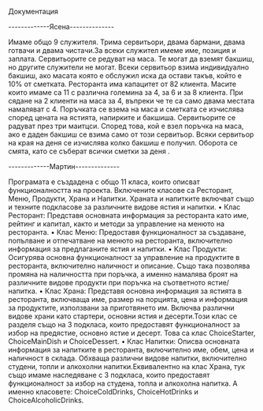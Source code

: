 Документация

-------------Ясена--------------

Имаме общо 9 служителя. Трима сервитьори, двама бармани, двама готвачи и двама чистачи.За всеки служител имеме име, позиция и заплата. Сервитьорите се редуват на маса. Те могат да вземят бакшиш, но другите служители не могат. Всеки сервитьор взима индивидуално бакшиш, ако масата която е обслужил иска да остави такъв, който е 10% от сметката. Ресторанта има капацитет от 82 клиента. Масите които имаме са 11 с различна големина за 4, за 6 и за 8 клиента. При сядане на 2 клиенти на маса за 4, въпреки че те са само двама местата намаляват с 4.
Поръчката се взема на маса и сметката се изчислява според цената на ястията, напирките и бакшиша. Сервитьорите се радуват през три маитцси. Според това, кой е взел поръчка на маса, ако е даден бакшиш се взима само от този сервитьор.
Всяки сервитьор на края на деня се изчислява колко бакшиш е получил.
Оборота се смята, като се съберат всички сметки за деня .

-------------Мартин--------------

Програмата е създадена с общо 11 класа, които описват функционалността на проекта. Включените класове са Ресторант, Меню, Продукти, Храна и Напитки. Храната и напитките включват също и техните подкласове за различните видове ястия и напитки.
•	Клас Ресторант: Представя основната информация за ресторанта като име, рейтинг и капитал, както и методи за управление на менюто на ресторанта.
•	Клас Меню: Предоставя функционалност за създаване, попълване и отпечатване на менюто на ресторанта, включително информация за предлаганите ястия и напитки.
•	Клас Продукти: Осигурява основна функционалност за управление на продуктите в ресторанта, включително наличност и описание. Също така позволява промяна на наличността при поръчка, а именно намалява броят на различните видове продукти при поръчка на съответното ястие/напитка.
•	Клас Храна: Представя основна информация за ястията в ресторанта, включваща име, размер на порцията, цена и информация за продуктите, използвани за приготвянето им. Включва различни видове храни като стартери, основни ястия и десерти.Този клас се разделя също на 3 подкласа, които предоставят функционалност за избор на предястие, основно ястие и десерт. Това са клас ChoiceStarter, ChoiceMainDish и ChoiceDessert.
•	Клас Напитки: Описва основната информация за напитките в ресторанта, включително име, обем, цена и наличност в склада. Обхваща различни видове напитки, включително студени, топли и алкохолни напитки.Еквивалентно на клас Храна, тук също имаме наследяване с 3 подкласа, които предоставят функционалност за избор на студена, топла и алкохолна напитка. А именно класовете: ChoiceColdDrinks, ChoiceHotDrinks и ChoiceAlcoholicDrinks.
